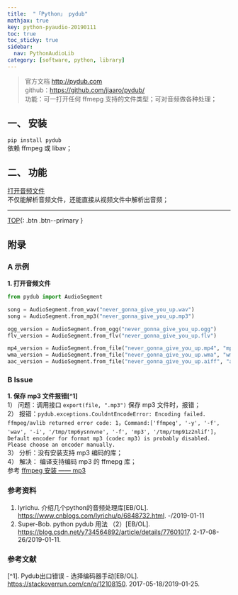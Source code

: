 ```yaml
---
title:  "「Python」 pydub"
mathjax: true
key: python-pyaudio-20190111
toc: true
toc_sticky: true
sidebar:
  nav: PythonAudioLib
category: [software, python, library]
---
```

<span id='head'></span>


> 官方文档 <http://pydub.com>  
github：<https://github.com/jiaaro/pydub/>  
功能：可一打开任何 ffmepg 支持的文件类型；可对音频做各种处理；    


## 一、 安装  
`pip install pydub`  
依赖 ffmpeg 或 libav；  



## 二、 功能
[打开音频文件](#open)  
不仅能解析音频文件，还能直接从视频文件中解析出音频；  


-------------------  
[TOP](#head){: .btn .btn--primary }



## 附录
### A 示例
<span id="open">**1. 打开音频文件**</span>  

```python
from pydub import AudioSegment

song = AudioSegment.from_wav("never_gonna_give_you_up.wav")
song = AudioSegment.from_mp3("never_gonna_give_you_up.mp3")

ogg_version = AudioSegment.from_ogg("never_gonna_give_you_up.ogg")
flv_version = AudioSegment.from_flv("never_gonna_give_you_up.flv")

mp4_version = AudioSegment.from_file("never_gonna_give_you_up.mp4", "mp4")
wma_version = AudioSegment.from_file("never_gonna_give_you_up.wma", "wma")
aac_version = AudioSegment.from_file("never_gonna_give_you_up.aiff", "aac")
```

### B Issue
<span id="save_mp3">**1. 保存 mp3 文件报错[^1]**</span>  
1） 问题：调用接口 `export(file, ".mp3")` 保存 mp3 文件时，报错；  
2） 报错：`pydub.exceptions.CouldntEncodeError: Encoding failed. ffmpeg/avlib returned error code: 1`，`Command:['ffmpeg', '-y', '-f', 'wav', '-i', '/tmp/tmp6ysnnvne', '-f', 'mp3', '/tmp/tmp91z2nlif']`，`Default encoder for format mp3 (codec mp3) is probably disabled. Please choose an encoder manually.`  
3） 分析：没有安装支持 mp3 编码的库；  
4） 解决：  编译支持编码 mp3 的 ffmepg 库；  
参考 [ffmpeg 安装 —— mp3](/ai/video/videolibrary/25/ffmpeg#2-扩展功能)   

### 参考资料
1. lyrichu. 介绍几个python的音频处理库[EB/OL]. <https://www.cnblogs.com/lyrichu/p/6848732.html>. -/2019-01-11   
2. Super-Bob. python pydub 用法 （2）[EB/OL]. <https://blog.csdn.net/y734564892/article/details/77601017>. 2-17-08-26/2019-01-11.   

### 参考文献
[^1]. Pydub出口错误 - 选择编码器手动[EB/OL]. <https://stackoverrun.com/cn/q/12108150>.  2017-05-18/2019-01-25.
